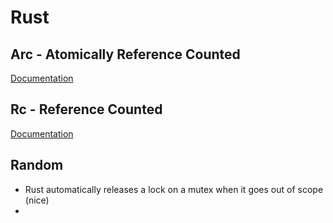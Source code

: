 # Rust

## Arc - Atomically Reference Counted
[Documentation](https://doc.rust-lang.org/std/sync/struct.Arc.html)

## Rc - Reference Counted
[Documentation](https://doc.rust-lang.org/std/rc/struct.Rc.html)

## Random
- Rust automatically releases a lock on a mutex when it goes out of scope (nice)
- 